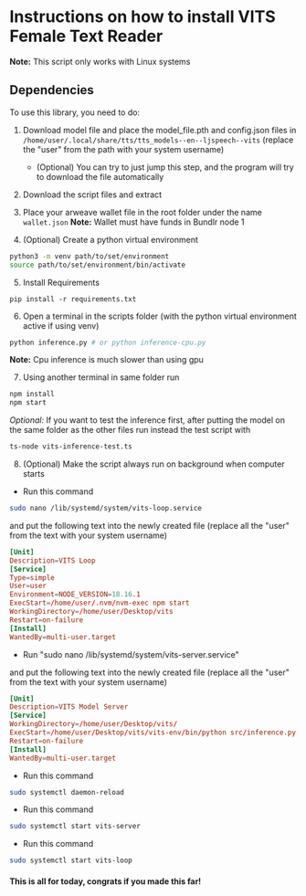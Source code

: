 # Instructions on how to install VITS Female Text Reader

**Note:** This script only works with Linux systems

## Dependencies
To use this library, you need to do:


1. Download model file and place the model_file.pth and config.json files in `/home/user/.local/share/tts/tts_models--en--ljspeech--vits` (replace the "user" from the path with your system username)

    * (Optional) You can try to just jump this step, and the program will try to download the file automatically

2. Download the script files and extract

3. Place your arweave wallet file in the root folder under the name `wallet.json`
**Note:** Wallet must have funds in Bundlr node 1

4. (Optional) Create a python virtual environment
```sh
python3 -m venv path/to/set/environment
source path/to/set/environment/bin/activate
```

5. Install Requirements
```
pip install -r requirements.txt
```

6. Open a terminal in the scripts folder (with the python virtual environment active if using venv)
```sh
python inference.py # or python inference-cpu.py
```
**Note:** Cpu inference is much slower than using gpu

7. Using another terminal in same folder run
```sh
npm install
npm start
```

*Optional:* If you want to test the inference first, after putting the model on the same folder as the other files run instead the test script with

```bash
ts-node vits-inference-test.ts
```

8. (Optional) Make the script always run on background when computer starts

* Run this command 

```sh
sudo nano /lib/systemd/system/vits-loop.service
```
    
and put the following text into the newly created file (replace all the "user" from the text with your system username)

```conf
[Unit]
Description=VITS Loop
[Service]
Type=simple
User=user
Environment=NODE_VERSION=18.16.1
ExecStart=/home/user/.nvm/nvm-exec npm start
WorkingDirectory=/home/user/Desktop/vits
Restart=on-failure
[Install]
WantedBy=multi-user.target
```

* Run "sudo nano /lib/systemd/system/vits-server.service" 

and put the following text into the newly created file (replace all the "user" from the text with your system username)

```conf
[Unit]
Description=VITS Model Server
[Service]
WorkingDirectory=/home/user/Desktop/vits/
ExecStart=/home/user/Desktop/vits/vits-env/bin/python src/inference.py
Restart=on-failure
[Install]
WantedBy=multi-user.target
```

* Run this command

```sh
sudo systemctl daemon-reload
```

* Run this command

```sh
sudo systemctl start vits-server
```

* Run this command

```sh
sudo systemctl start vits-loop
```

#### This is all for today, congrats if you made this far!
